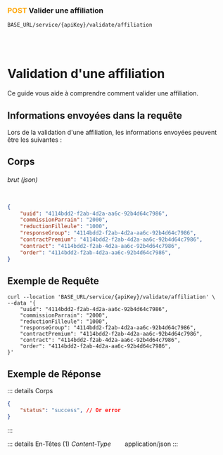 ### <span style="color:orange">POST</span> Valider une affiliation

````
BASE_URL/service/{apiKey}/validate/affiliation
````

<br/> <br/> 

# Validation d'une affiliation
Ce guide vous aide à comprendre comment valider une affiliation.


## Informations envoyées dans la requête

Lors de la validation d'une affiliation, les informations envoyées peuvent être les suivantes :


## Corps

###### brut (json)


```json

{
    "uuid": "4114bdd2-f2ab-4d2a-aa6c-92b4d64c7986",
    "commissionParrain": "2000",
    "reductionFilleule": "1000",
    "responseGroup": "4114bdd2-f2ab-4d2a-aa6c-92b4d64c7986",
    "contractPremium": "4114bdd2-f2ab-4d2a-aa6c-92b4d64c7986",
    "contract": "4114bdd2-f2ab-4d2a-aa6c-92b4d64c7986",
    "order": "4114bdd2-f2ab-4d2a-aa6c-92b4d64c7986",
}
```

## Exemple de Requête

```curl
curl --location 'BASE_URL/service/{apiKey}/validate/affiliation' \
--data '{
    "uuid": "4114bdd2-f2ab-4d2a-aa6c-92b4d64c7986",
    "commissionParrain": "2000",
    "reductionFilleule": "1000",
    "responseGroup": "4114bdd2-f2ab-4d2a-aa6c-92b4d64c7986",
    "contractPremium": "4114bdd2-f2ab-4d2a-aa6c-92b4d64c7986",
    "contract": "4114bdd2-f2ab-4d2a-aa6c-92b4d64c7986",
    "order": "4114bdd2-f2ab-4d2a-aa6c-92b4d64c7986",
}'

```


## Exemple de Réponse

::: details Corps  

```json
{
    "status": "success", // Or error
}
```
:::


::: details En-Têtes (1)
 *Content-Type*    &nbsp;&nbsp;&nbsp;&nbsp;&nbsp;&nbsp;     application/json
:::
